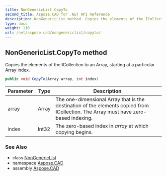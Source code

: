```yaml
---
title: NonGenericList.CopyTo
second_title: Aspose.CAD for .NET API Reference
description: NonGenericList method. Copies the elements of the ICollection to an Array starting at a particular Array index
type: docs
weight: 110
url: /net/aspose.cad/nongenericlist/copyto/
---
```

## NonGenericList.CopyTo method

Copies the elements of the ICollection to an Array, starting at a particular Array index.

```csharp
public void CopyTo(Array array, int index)
```

| Parameter | Type | Description |
| --- | --- | --- |
| array | Array | The one-dimensional Array that is the destination of the elements copied from ICollection. The Array must have zero-based indexing. |
| index | Int32 | The zero-based index in *array* at which copying begins. |

### See Also

* class [NonGenericList](../)
* namespace [Aspose.CAD](../../nongenericlist/)
* assembly [Aspose.CAD](../../../)


